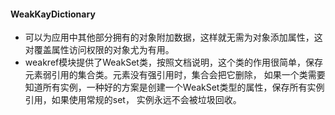 #### WeakKayDictionary* 可以为应用中其他部分拥有的对象附加数据，这样就无需为对象添加属性，这对覆盖属性访问权限的对象尤为有用。* weakref模块提供了WeakSet类，按照文档说明，这个类的作用很简单，保存元素弱引用的集合类。元素没有强引用时，集合会把它删除，如果一个类需要知道所有实例，一种好的方案是创建一个WeakSet类型的属性，保存所有实例引用，如果使用常规的set，实例永远不会被垃圾回收。